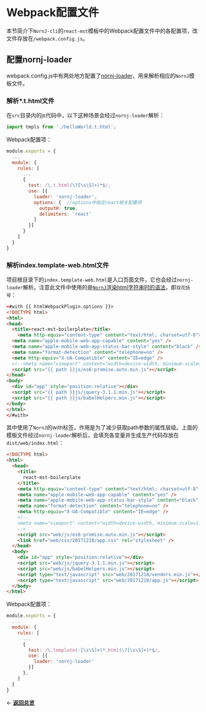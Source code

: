 # Webpack配置文件

本节简介下`NornJ-cli`的`react-mst`模板中的Webpack配置文件中的各配置项，改文件存放在`/webpack.config.js`。

## 配置nornj-loader

webpack.config.js中有两处地方配置了[nornj-loader](https://github.com/joe-sky/nornj-loader)，用来解析相应的`NornJ`模板文件。

### 解析*.t.html文件

在`src`目录内的js代码中，以下这种场景会经过`nornj-loader`解析：

```js
import tmpls from './helloWorld.t.html';
```

Webpack配置项：

```js
module.exports = {
  ...
  module: {
    rules: [
      ...
      {
        test: /\.t.html(\?[\s\S]+)*$/,
        use: [{
          loader: 'nornj-loader',
          options: {  //options中指定react相关配置项
            outputH: true,
            delimiters: 'react'
          }
        }]
      }
    ]
  }
}
```

### 解析index.template-web.html文件

项目根目录下的`index.template-web.html`是入口页面文件，它也会经过`nornj-loader`解析。注意此文件中使用的是[`NornJ`渲染html字符串时的语法](https://joe-sky.gitbooks.io/nornj-guide/templateSyntax/variable.html)，即`双花括号`：

```html
<#with {{ htmlWebpackPlugin.options }}>
<!DOCTYPE html>
<html>
<head>
  <title>react-mst-boilerplate</title>
	<meta http-equiv="content-type" content="text/html; charset=utf-8">
  <meta name="apple-mobile-web-app-capable" content="yes" />
  <meta name="apple-mobile-web-app-status-bar-style" content="black" />
  <meta name="format-detection" content="telephone=no" />
  <meta http-equiv="X-UA-Compatible" content="IE=edge" />
  <!--<meta name="viewport" content="width=device-width, minimum-scale=1.0, maximum-scale=1.0, user-scalable=no,initial-scale=1.0" />-->
  <script src="{{ path }}js/es6-promise.auto.min.js"></script>
</head>
<body>
  <div id="app" style="position:relative"></div>
  <script src="{{ path }}js/jquery-3.1.1.min.js"></script>
  <script src="{{ path }}js/babelHelpers.min.js"></script>
</body>
</html>
</#with>
```

其中使用了`NornJ`的with标签，作用是为了减少获取path参数的属性层级。上面的模板文件经过`nornj-loader`解析后，会填充各变量并生成生产代码存放在`dist/web/index.html`：

```html
<!DOCTYPE html>
<html>
  <head>
    <title>
      react-mst-boilerplate
    </title>
    <meta http-equiv="content-type" content="text/html; charset=utf-8" />
    <meta name="apple-mobile-web-app-capable" content="yes" />
    <meta name="apple-mobile-web-app-status-bar-style" content="black" />
    <meta name="format-detection" content="telephone=no" />
    <meta http-equiv="X-UA-Compatible" content="IE=edge" />
    <!--
    <meta name="viewport" content="width=device-width, minimum-scale=1.0, maximum-scale=1.0, user-scalable=no,initial-scale=1.0" />
    -->
    <script src="web/js/es6-promise.auto.min.js"></script>
    <link href="web/css/20171218/app.css" rel="stylesheet" />
  </head>
  <body>
    <div id="app" style="position:relative"></div>
    <script src="web/js/jquery-3.1.1.min.js"></script>
    <script src="web/js/babelHelpers.min.js"></script>
    <script type="text/javascript" src="web/20171218/vendors.min.js"></script>
    <script type="text/javascript" src="web/20171218/app.js"></script>
  </body>
</html>
```

Webpack配置项：

```js
module.exports = {
  ...
  module: {
    rules: [
      ...
      {
        test: /\.template(-[\s\S]+)*.html(\?[\s\S]+)*$/,
        use: [{
          loader: 'nornj-loader'
        }]
      },
    ]
  }
}
```

<p align="left">← <a href="overview.md"><b>返回总览</b></a></p>